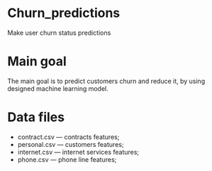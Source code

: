 # Churn_predictions
Make user churn status predictions

# Main goal
The main goal is to predict customers churn and reduce it, by using designed machine learning model.

# Data files
- contract.csv — contracts features;
- personal.csv — customers features;
- internet.csv — internet services features;
- phone.csv — phone line features;
